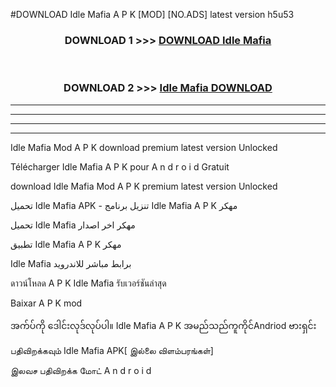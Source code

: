 #DOWNLOAD Idle Mafia  A P K [MOD] [NO.ADS] latest version h5u53



<div align="center">

<h3>DOWNLOAD 1 >>> <a href="https://teeasianyam.web.app?sq=Idle Mafia ">DOWNLOAD Idle Mafia  </a></h3><br>

<h3>DOWNLOAD 2 >>> <a href="https://teeasianyam.web.app?sq=Idle Mafia  ">Idle Mafia   DOWNLOAD </a></h3>

</div>


----------------------------------------------------------

----------------------------------------------------------

----------------------------------------------------------

----------------------------------------------------------


Idle Mafia   Mod A P K download premium latest version Unlocked

Télécharger Idle Mafia   A P K pour A n d r o i d Gratuit

download Idle Mafia   Mod A P K premium latest version Unlocked

تحميل Idle Mafia   APK - تنزيل برنامج Idle Mafia   A P K مهكر

تحميل Idle Mafia   مهكر اخر اصدار

تطبيق Idle Mafia   A P K مهكر

Idle Mafia   برابط مباشر للاندرويد

ดาวน์โหลด A P K Idle Mafia   รับเวอร์ชันล่าสุด

Baixar A P K mod

အက်ပ်ကို ဒေါင်းလုဒ်လုပ်ပါ။ Idle Mafia   A P K အမည်သည်ကူကိုင်Andriod ဗားရှင်း

பதிவிறக்கவும் Idle Mafia   APK[ இல்லை விளம்பரங்கள்] 
 
இலவச பதிவிறக்க மோட் A n d r o i d



